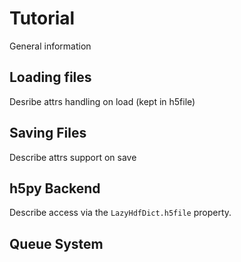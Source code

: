 # Tutorial

General information

## Loading files
Desribe attrs handling on load (kept in h5file)

## Saving Files
Describe attrs support on save

## h5py Backend
Describe access via the `LazyHdfDict.h5file` property.

## Queue System
